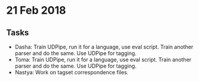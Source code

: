 # 21 Feb 2018

## Tasks

* Dasha: Train UDPipe, run it for a language, use eval script. Train another parser and do the same. Use UDPipe for tagging.
* Toma: Train UDPipe, run it for a language, use eval script. Train another parser and do the same. Use UDPipe for tagging.
* Nastya: Work on tagset correspondence files.
